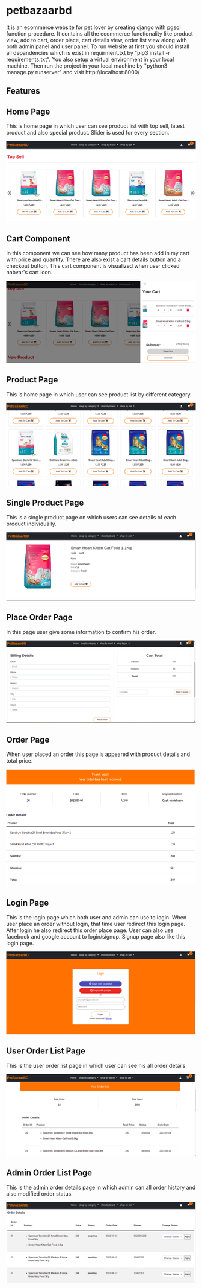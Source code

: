 
# petbazaarbd

It is an ecommerce website for pet lover by creating
django with pgsql function procedure. It contains all 
the ecommerce functionality like product view, add to
cart, order place, cart details view, order list view
along with both admin panel and user panel. To run website
at first you should install all depandencies which is exist
in requirment.txt by "pip3 install -r requirements.txt".
You also setup a virtual environment in your local machine.
Then run the project in your local machine by "python3 manage.py
runserver" and visit http://localhost:8000/




## Features





## Home Page

This is home page in which user can see product list
with top sell, latest product and also special product.
Slider is used for every section.

![App Screenshot](https://github.com/AKASH-2019/pet_bazaar_bd/blob/master/pet_bazaar_snapshots/home.png)


## Cart Component

In this component we can see how many product has been
add in my cart with price and quantity. There are also
exist a cart details button and a checkout button. This
cart component is visualized when user clicked nabvar's 
cart icon.

![App Screenshot](https://github.com/AKASH-2019/pet_bazaar_bd/blob/master/pet_bazaar_snapshots/cart.png)


## Product Page

This is home page in which user can see product list by
different category.

![App Screenshot](https://github.com/AKASH-2019/pet_bazaar_bd/blob/master/pet_bazaar_snapshots/product.png)


## Single Product Page

This is a single product page on which users can see details of each product individually.

![App Screenshot](https://github.com/AKASH-2019/pet_bazaar_bd/blob/master/pet_bazaar_snapshots/single-product.png)


## Place Order Page

In this page user give some information to confirm his
order. 

![App Screenshot](https://github.com/AKASH-2019/pet_bazaar_bd/blob/master/pet_bazaar_snapshots/place_order.png)


## Order Page

When user placed an order this page is appeared with
product details and total price.

![App Screenshot](https://github.com/AKASH-2019/pet_bazaar_bd/blob/master/pet_bazaar_snapshots/order.png)


## Login Page

This is the login page which both user and admin can use to login.
When user place an order without login, that time 
user redirect this login page. After login he also 
redirect this order place page. User can also use
facebook and google account to login/signup.
Signup page also like this login page. 

![App Screenshot](https://github.com/AKASH-2019/pet_bazaar_bd/blob/master/pet_bazaar_snapshots/login.png)


## User Order List Page 

This is the user order list page in which user can see his
all order details.

![App Screenshot](https://github.com/AKASH-2019/pet_bazaar_bd/blob/master/pet_bazaar_snapshots/user_order_list.png)


## Admin Order List Page 

This is the admin order details page in which admin can all
order history and also modified order status.

![App Screenshot](https://github.com/AKASH-2019/pet_bazaar_bd/blob/master/pet_bazaar_snapshots/admin_order_list.png)


